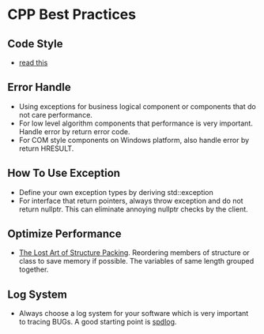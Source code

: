 # CPP Best Practices


## Code Style
- [read this](./code-style.md)

## Error Handle
- Using exceptions for business logical component or components that do not care performance.
- For low level algorithm components that performance is very important. Handle error by return error code.
- For COM style components on Windows platform, also handle error by return HRESULT.

## How To Use Exception
- Define your own exception types by deriving std::exception
- For interface that return pointers, always throw exception and do not return nullptr. This can eliminate annoying nullptr checks by the client.

## Optimize Performance
- [The Lost Art of Structure Packing](http://www.catb.org/esr/structure-packing/). Reordering members of structure or class to save memory if possible. The variables of same length grouped together.

## Log System
- Always choose a log system for your software which is very important to tracing BUGs. A good starting point is [spdlog](https://github.com/gabime/spdlog).
